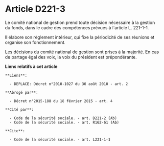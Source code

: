 # Article D221-3

Le comité national de gestion prend toute décision nécessaire à la gestion du fonds, dans le cadre des compétences prévues à
l'article L. 221-1-1.

Il élabore son règlement intérieur, qui fixe la périodicité de ses réunions et organise son fonctionnement. 

Les décisions du comité national de gestion sont prises à la majorité. En cas de partage égal des voix, la voix du président
est prépondérante.

**Liens relatifs à cet article**

	**Liens**:

	  - DEPLACE: Décret n°2010-1027 du 30 août 2010 - art. 2

	**Abrogé par**:

	  - Décret n°2015-188 du 18 février 2015 - art. 4

	**Cité par**:

	  - Code de la sécurité sociale. - art. D221-2 (Ab)
	  - Code de la sécurité sociale. - art. R162-61 (Ab)

	**Cite**:

	  - Code de la sécurité sociale. - art. L221-1-1
